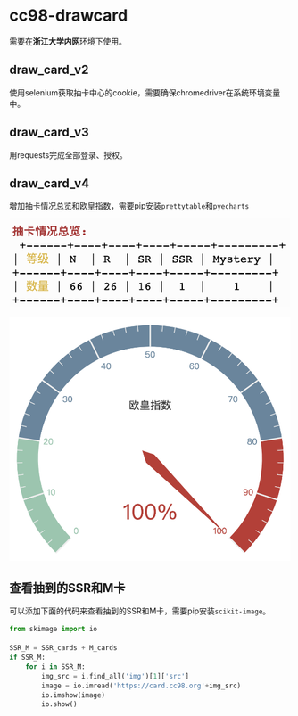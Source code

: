 # cc98-drawcard
需要在**浙江大学内网**环境下使用。



## draw_card_v2

使用selenium获取抽卡中心的cookie，需要确保chromedriver在系统环境变量中。



## draw_card_v3

用requests完成全部登录、授权。



## draw_card_v4

增加抽卡情况总览和欧皇指数，需要pip安装`prettytable`和`pyecharts`

![overview](./images/overview.png)

![gauge](./images/gauge.png)

## 查看抽到的SSR和M卡

可以添加下面的代码来查看抽到的SSR和M卡，需要pip安装`scikit-image`。

```python
from skimage import io

SSR_M = SSR_cards + M_cards
if SSR_M:
    for i in SSR_M:
        img_src = i.find_all('img')[1]['src']
        image = io.imread('https://card.cc98.org'+img_src)
        io.imshow(image)
        io.show()
```
